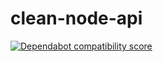# clean-node-api

[![Dependabot compatibility score](https://dependabot-badges.githubapp.com/badges/compatibility_score?dependency-name=lodash&package-manager=npm_and_yarn&previous-version=4.17.15&new-version=4.17.19)](https://help.github.com/articles/configuring-automated-security-fixes)

